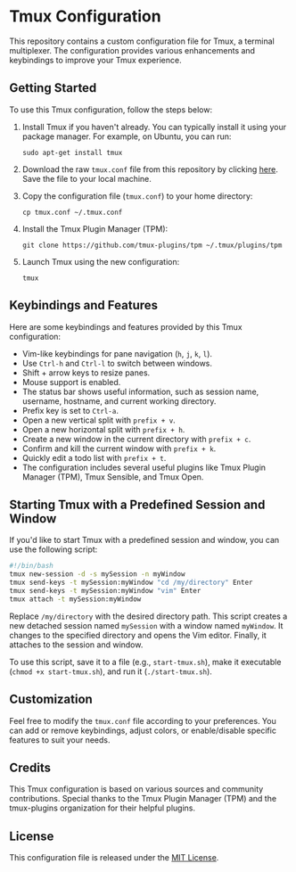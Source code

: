 # Tmux Configuration

This repository contains a custom configuration file for Tmux, a terminal multiplexer. The configuration provides various enhancements and keybindings to improve your Tmux experience.

## Getting Started

To use this Tmux configuration, follow the steps below:

1. Install Tmux if you haven't already. You can typically install it using your package manager. For example, on Ubuntu, you can run:
   ```
   sudo apt-get install tmux
   ```

2. Download the raw `tmux.conf` file from this repository by clicking [here](https://raw.githubusercontent.com/jonmatum/dotfiles/main/tmux/tmux.conf). Save the file to your local machine.

3. Copy the configuration file (`tmux.conf`) to your home directory:
   ```
   cp tmux.conf ~/.tmux.conf
   ```

4. Install the Tmux Plugin Manager (TPM):
   ```
   git clone https://github.com/tmux-plugins/tpm ~/.tmux/plugins/tpm
   ```

5. Launch Tmux using the new configuration:
   ```
   tmux
   ```

## Keybindings and Features

Here are some keybindings and features provided by this Tmux configuration:

- Vim-like keybindings for pane navigation (`h`, `j`, `k`, `l`).
- Use `Ctrl-h` and `Ctrl-l` to switch between windows.
- Shift + arrow keys to resize panes.
- Mouse support is enabled.
- The status bar shows useful information, such as session name, username, hostname, and current working directory.
- Prefix key is set to `Ctrl-a`.
- Open a new vertical split with `prefix + v`.
- Open a new horizontal split with `prefix + h`.
- Create a new window in the current directory with `prefix + c`.
- Confirm and kill the current window with `prefix + k`.
- Quickly edit a todo list with `prefix + t`.
- The configuration includes several useful plugins like Tmux Plugin Manager (TPM), Tmux Sensible, and Tmux Open.

## Starting Tmux with a Predefined Session and Window

If you'd like to start Tmux with a predefined session and window, you can use the following script:

```bash
#!/bin/bash
tmux new-session -d -s mySession -n myWindow
tmux send-keys -t mySession:myWindow "cd /my/directory" Enter
tmux send-keys -t mySession:myWindow "vim" Enter
tmux attach -t mySession:myWindow
```

Replace `/my/directory` with the desired directory path. This script creates a new detached session named `mySession` with a window named `myWindow`. It changes to the specified directory and opens the Vim editor. Finally, it attaches to the session and window.

To use this script, save it to a file (e.g., `start-tmux.sh`), make it executable (`chmod +x start-tmux.sh`), and run it (`./start-tmux.sh`).

## Customization

Feel free to modify the `tmux.conf` file according to your preferences. You can add or remove keybindings, adjust colors, or enable/disable specific features to suit your needs.

## Credits

This Tmux configuration is based on various sources and community contributions. Special thanks to the Tmux Plugin Manager (TPM) and the tmux-plugins organization for their helpful plugins.

## License

This configuration file is released under the [MIT License](LICENSE).
